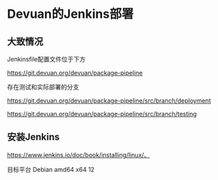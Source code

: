 # Devuan的Jenkins部署

## 大致情况

 Jenkinsfile配置文件位于下方

 https://git.devuan.org/devuan/package-pipeline

 存在测试和实际部署的分支

 https://git.devuan.org/devuan/package-pipeline/src/branch/deployment

 https://git.devuan.org/devuan/package-pipeline/src/branch/testing



 ## 安装Jenkins

 https://www.jenkins.io/doc/book/installing/linux/、

 目标平台 Debian amd64 x64 12

 